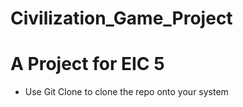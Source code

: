 # Civilization_Game_Project
# A Project for EIC 5

- Use Git Clone to clone the repo onto your system

